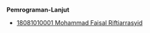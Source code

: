 **Pemrograman-Lanjut**

 * [18081010001 Mohammad Faisal Riftiarrasyid](https://github.com/JuukyoKai/Pemrograman-Lanjut)

